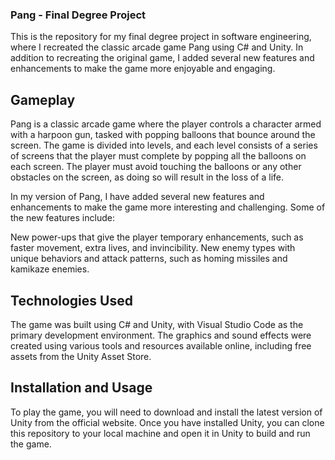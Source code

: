 ### Pang - Final Degree Project
This is the repository for my final degree project in software engineering, where I recreated the classic arcade game Pang using C# and Unity. In addition to recreating the original game, I added several new features and enhancements to make the game more enjoyable and engaging.

## Gameplay
Pang is a classic arcade game where the player controls a character armed with a harpoon gun, tasked with popping balloons that bounce around the screen. The game is divided into levels, and each level consists of a series of screens that the player must complete by popping all the balloons on each screen. The player must avoid touching the balloons or any other obstacles on the screen, as doing so will result in the loss of a life.

In my version of Pang, I have added several new features and enhancements to make the game more interesting and challenging. Some of the new features include:

New power-ups that give the player temporary enhancements, such as faster movement, extra lives, and invincibility.
New enemy types with unique behaviors and attack patterns, such as homing missiles and kamikaze enemies.

## Technologies Used
The game was built using C# and Unity, with Visual Studio Code as the primary development environment. The graphics and sound effects were created using various tools and resources available online, including free assets from the Unity Asset Store.

## Installation and Usage
To play the game, you will need to download and install the latest version of Unity from the official website. Once you have installed Unity, you can clone this repository to your local machine and open it in Unity to build and run the game.


